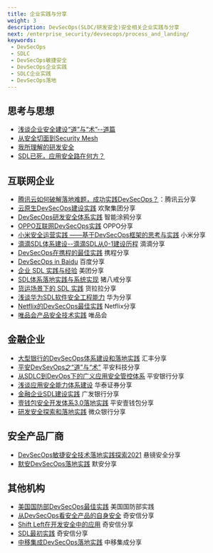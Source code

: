 ```yaml
---
title: 企业实践与分享
weight: 3
description: DevSecOps(SLDC/研发安全)安全相关企业实践与分享
next: /enterprise_security/devsecops/process_and_landing/
keywords:
 - DevSecOps
 - SDLC
 - DevSecOps敏捷安全
 - DevSecOps企业实践
 - SDLC企业实践
 - DevSecOps落地
---
```



## 思考与思想
- [浅谈企业安全建设“道”与“术”--道篇](https://www.fooying.com/think-of-enterprise-security-build/)
- [从安全切面到Security Mesh](https://mp.weixin.qq.com/s/tuiyoM2-u41QhvCuD79B4w)
- [我所理解的研发安全](https://mp.weixin.qq.com/s/d5faEsELpmR7RyE-HjfCLA)
- [SDL已死，应用安全路在何方？](https://mp.weixin.qq.com/s/tYRiKiI7bjgyzQguMA1mrw)

## 互联网企业
- [腾讯云如何破解落地难题，成功实践DevSecOps？](https://time.geekbang.org/column/article/468692)：腾讯云分享
- [云原生DevSecOps建设实践](https://www.vipread.com/library/topic/3745) 欢聚集团分享
- [DevSecOps研发安全体系实践](https://www.vipread.com/library/topic/3736)  智能涂鸦分享
- [OPPO互联网DevSecOps实践](https://mp.weixin.qq.com/s/eCwXozibaABcZjUOqTn4Zg) OPPO分享
- [小米安全运营实践 ——基于DevSecOps框架的思考与实践](https://mp.weixin.qq.com/s/A4Zg3JJiIbTI1rL5btk8fA) 小米分享
- [滴滴SDL体系建设--滴滴SDL从0-1建设历程](https://www.vipread.com/library/topic/3311) 滴滴分享
- [DevSecOps在携程的最佳实践](https://mp.weixin.qq.com/s/yOykOPU9wn77doz95s5LeA) 携程分享
- [DevSecOps in Baidu](https://mp.weixin.qq.com/s/YQmdDs4FdcwWlhkmfWYSoQ) 百度分享
- [企业 SDL 实践与经验](https://www.vipread.com/library/topic/2084) 美团分享
- [SDL体系落地实践与系统实现](https://www.vipread.com/library/topic/2292) 猪八戒分享
- [货运场景下的 SDL 实践](https://www.vipread.com/library/topic/3635) 货拉拉分享
- [浅谈华为SDL软件安全工程能力](https://mp.weixin.qq.com/s/i1N80qN14hGslRnrIV8mjg) 华为分享
- [Netflix的DevSecOps最佳实践](https://mp.weixin.qq.com/s/o21aESHLQnVKW_S5_rVb0w) Netflix分享
- [唯品会产品安全技术实践](https://www.vipread.com/library/topic/859) 唯品会


## 金融企业
- [大型银行的DevSecOps体系建设和落地实践](https://www.vipread.com/library/topic/3695) 汇丰分享
- [平安DevSevOps之“道”与“术”](https://www.vipread.com/library/topic/3625) 平安科技分享
- [从SDLC到DevOps下的广义应用安全管控体系](https://zhuanlan.zhihu.com/p/254663070) 平安银行分享
- [浅谈应用安全能力体系建设](https://mp.weixin.qq.com/s/_noAjvheJKskzdQ0GB7cEA) 华泰证券分享
- [金融企业SDL建设实践](https://www.vipread.com/library/topic/3621) 广发银行分享
- [壹钱包安全开发体系3.0落地实践](https://www.vipread.com/library/topic/3380) 平安壹钱包分享
- [研发安全探索和落地实践](https://mp.weixin.qq.com/s/vMe3dYLExhIIU2Rnh8y9Aw) 微众银行分享

## 安全产品厂商
- [DevSecOps敏捷安全技术落地实践探索2021](https://www.vipread.com/library/topic/3474) 悬镜安全分享
- [默安DevSecOps落地实践](https://www.vipread.com/library/topic/2777) 默安分享


## 其他机构
- [美国国防部DevSecOps最佳实践](https://www.vipread.com/library/topic/2773) 美国国防部实践
- [从DevSecOps看安全产品的自身安全](https://www.vipread.com/library/topic/3378) 奇安信分享
- [Shift Left在开发安全中的应用](https://mp.weixin.qq.com/s/0IPKI0xpSLl7BSytKCznFQ) 奇安信分享
- [SDL最初实践](https://www.vipread.com/library/topic/2753) 奇安信分享
- [中移集成DevSecOps落地实践](https://mp.weixin.qq.com/s/_8cWPlCfyA47qO7VKXk1ow) 中移集成分享


